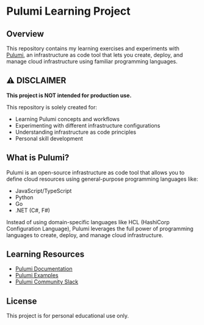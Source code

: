 # Pulumi Learning Project

## Overview

This repository contains my learning exercises and experiments with [Pulumi](https://www.pulumi.com/), an infrastructure as code tool that lets you create, deploy, and manage cloud infrastructure using familiar programming languages.

## ⚠️ DISCLAIMER

**This project is NOT intended for production use.**

This repository is solely created for:

- Learning Pulumi concepts and workflows
- Experimenting with different infrastructure configurations
- Understanding infrastructure as code principles
- Personal skill development

## What is Pulumi?

Pulumi is an open-source infrastructure as code tool that allows you to define cloud resources using general-purpose programming languages like:

- JavaScript/TypeScript
- Python
- Go
- .NET (C#, F#)

Instead of using domain-specific languages like HCL (HashiCorp Configuration Language), Pulumi leverages the full power of programming languages to create, deploy, and manage cloud infrastructure.

## Learning Resources

- [Pulumi Documentation](https://www.pulumi.com/docs/)
- [Pulumi Examples](https://github.com/pulumi/examples)
- [Pulumi Community Slack](https://slack.pulumi.com/)

## License

This project is for personal educational use only.
